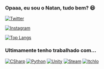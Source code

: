 ### Opaaa, eu sou o Natan, tudo bem? 😆




[![Twitter](https://img.shields.io/badge/Twitter-1DA1F2?style=for-the-badge&logo=twitter&logoColor=white)](https://twitter.com/leanataneto)

[![Instagram](https://img.shields.io/badge/Instagram-E4405F?style=for-the-badge&logo=instagram&logoColor=white)](https://www.instagram.com/leanataneto/)

[![Top Langs](https://github-readme-stats.vercel.app/api/top-langs/?username=DevNataneto&langs_count=8)](https://github.com/DevNataneto/github-readme-stats)




### Ultimamente tenho trabalhado com...


[![CSharp](https://img.shields.io/badge/C%23-239120?style=for-the-badge&logo=c-sharp&logoColor=white
)](https://docs.microsoft.com/pt-br/dotnet/csharp/tour-of-csharp/) [![Python](https://img.shields.io/badge/Python-3776AB?style=for-the-badge&logo=python&logoColor=white)](https://www.python.org/) [![Unity](https://img.shields.io/badge/Unity-100000?style=for-the-badge&logo=unity&logoColor=white)](https://unity.com/) [![Steam](https://img.shields.io/badge/Steam-000000?style=for-the-badge&logo=steam&logoColor=white)](https://store.steampowered.com/) [![ItchIo](https://img.shields.io/badge/Itch.io-FA5C5C?style=for-the-badge&logo=itch.io&logoColor=white
)](https://itch.io/)
